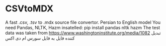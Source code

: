 # CSVtoMDX
A fast .csv, .tsv to .mdx source file convertor. Persian to English model
You need Pandas, NLTK, Hazm insatelled:
pip install pandas nltk hazm
The test data was taken from https://www.washingtoninstitute.org/media/1082
تبدیل کننده فایل به فایل سورس ام دی اکس
